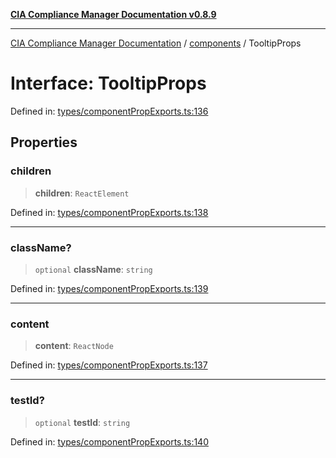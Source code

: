 [**CIA Compliance Manager Documentation v0.8.9**](../../README.md)

***

[CIA Compliance Manager Documentation](../../modules.md) / [components](../README.md) / TooltipProps

# Interface: TooltipProps

Defined in: [types/componentPropExports.ts:136](https://github.com/Hack23/cia-compliance-manager/blob/e1ae27dd41c4ccea8a13cdec993022242a97dce3/src/types/componentPropExports.ts#L136)

## Properties

### children

> **children**: `ReactElement`

Defined in: [types/componentPropExports.ts:138](https://github.com/Hack23/cia-compliance-manager/blob/e1ae27dd41c4ccea8a13cdec993022242a97dce3/src/types/componentPropExports.ts#L138)

***

### className?

> `optional` **className**: `string`

Defined in: [types/componentPropExports.ts:139](https://github.com/Hack23/cia-compliance-manager/blob/e1ae27dd41c4ccea8a13cdec993022242a97dce3/src/types/componentPropExports.ts#L139)

***

### content

> **content**: `ReactNode`

Defined in: [types/componentPropExports.ts:137](https://github.com/Hack23/cia-compliance-manager/blob/e1ae27dd41c4ccea8a13cdec993022242a97dce3/src/types/componentPropExports.ts#L137)

***

### testId?

> `optional` **testId**: `string`

Defined in: [types/componentPropExports.ts:140](https://github.com/Hack23/cia-compliance-manager/blob/e1ae27dd41c4ccea8a13cdec993022242a97dce3/src/types/componentPropExports.ts#L140)
